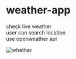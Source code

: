# weather-app

check live weather </br>
user can search location </br> 
use openweather api


![whether](https://github.com/user-attachments/assets/78145cd6-524e-4ddc-bb4c-e840a0a1712d)

